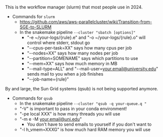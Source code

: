 
This is the workflow manager (slurm) that most people use in 2024.

- Commands for `slurm`
    - https://github.com/aws/aws-parallelcluster/wiki/Transition-from-SGE-to-SLURM
    - In the snakemake pipeline `--cluster "sbatch [options]" `
        - "-e ~/your-logs/{rule}.e" and "-o ~/your-logs/{rule}.o" will control where stderr, stdout go
        - "--cpus-per-task=XX" says how many cpus per job
        - "--nodes=XX" says how many nodes per job
        - "--partition=SOMENAME" says which partitions to use
        - "--mem=XX" says how much memory in MB
        - "--mail-type=ALL" and "--mail-user=your.email@university.edu" sends mail to you when a job finishes
        - "--job-name={rule}"

By and large, the Sun Grid systems (qsub) is not being supported anymore.

- Commands for `qsub`
    - In the snakemake pipeline `--cluster "qsub -q your-queue.q " `
    - "-V" is important to pass in your conda environment!
    - "-pe local XXX" is how many threads you will use
    - "-m e -M your.email@uni.edu"
        - You don't have to send emails to yourself if you don't want to
    - "-l h_vmem=XXXG" is how much hard RAM memory you will use
